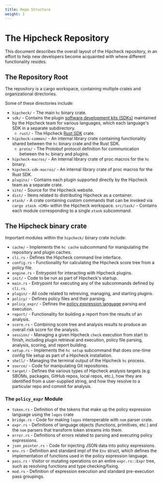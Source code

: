 ```yaml
---
title: Repo Structure
weight: 1
---
```


# The Hipcheck Repository

This document describes the overall layout of the Hipcheck repository, in an
effort to help new developers become acquainted with where different
functionality resides.

## The Repository Root

The repository is a cargo workspace, containing multiple crates and
organizational directories.

Some of these directories include:
- `hipcheck/` - The main `hc` binary crate.
- `sdk/` - Contains the plugin [software development kits (SDKs)][plugin_sdk] maintained by the Hipcheck
	team for various languages, which each language's SDK in a separate subdirectory.
	- `rust/` - The Hipcheck [Rust SDK][rust_sdk] crate.
- `hipcheck-common/` - An internal library crate containing functionality shared between the `hc` binary crate and the Rust SDK.
	- `proto/` - The Protobuf protocol definition for communication between the `hc` binary and plugins.
- `hipcheck-macros/` - An internal library crate of proc macros for the `hc` binary.
- `hipcheck-sdk-macros/` - An internal library crate of proc macros for the Rust SDK.
- `plugins/` - Contains each plugin supported directly by the Hipcheck team as a
	separate crate.
- `site/` - Source for the Hipcheck website.
- `dist/` - Items related to distributing Hipcheck as a container.
- `xtask/` - A crate containing custom commands that can be invoked via `cargo xtask <CMD>` within the Hipcheck workspace.
	`src/task/` - Contains each module corresponding to a single `xtask` subcommand.

## The Hipcheck binary crate

Important modules within the `hipcheck/` binary crate include:
- `cache/` - Implements the `hc cache` subcommand for manipulating the
	repository and plugin caches.
- `cli.rs` - Defines the Hipcheck command line interface.
- `config.rs` - Functionality for calculating the Hipcheck score tree from a
	policy file.
- `engine.rs` - Entrypoint for interacting with Hipcheck plugins.
- `init/` - Code to be run as part of Hipcheck's startup.
- `main.rs` - Entrypoint for executing any of the subcommands defined by
	`cli.rs`.
- `plugin/` - All code related to retreiving, managing, and starting plugins.
- `policy/` - Defines policy files and their parsing.
- `policy_expr/` - Defines the [policy expression language][policy_expr] parsing and execution.
- `report/` - Functionality for building a report from the results of an
	analysis.
- `score.rs` - Combining score tree and analysis results to produce an overall
	risk score for the analysis.
- `session/` - Managing a given Hipcheck `check` execution from start to finish,
	including plugin retrieval and execution, policy file parsing, analysis,
	scoring, and report building.
- `setup.rs` - Implements the `hc setup` subcommand that does one-time config file setup
	as part of a Hipcheck installation.
- `shell/` - Managing the terminal output of the Hipcheck `hc` process.
- `source/` - Code for manipulating Git repositories.
- `target/` - Defines the various types of Hipcheck analysis targets (e.g.
	SBOMs, packages, GitHub repos, local repos, etc.), how they are identified
	from a user-supplied string, and how they resolve to a particular repo and
	commit for analysis.

### The `policy_expr` Module

- `token.rs` - Definition of the tokens that make up the policy expression
	language using the `logos` crate
- `bridge.rs` - Code for making `logos` interoperable with `nom` parser crate.
- `expr.rs` - Definitions of language objects (functions, primitives, etc.) and
	the `nom` parsers that transform token streams into them.
- `error.rs` - Definitions of errors related to parsing and executing policy
	expressions.
- `json_pointer.rs` - Code for injecting JSON data into policy expressions.
- `env.rs` - Definition and standard impl of the `Env` struct, which defines the
	implementation of functions used in the policy expression language.
- `pass.rs` - Visitor or mutating operations on an entire `expr.rs::Expr` tree,
	such as resolving functions and type checking/fixing.
- `mod.rs` - Definition of expression execution and standard pre-execution pass
	groupings.

[plugin_sdk]: @/docs/rfds/0006-rust-plugin-sdk.md
[rust_sdk]: @/docs/guide/making-plugins/rust-sdk.md
[policy_expr]: @/docs/guide/config/policy-expr.md
